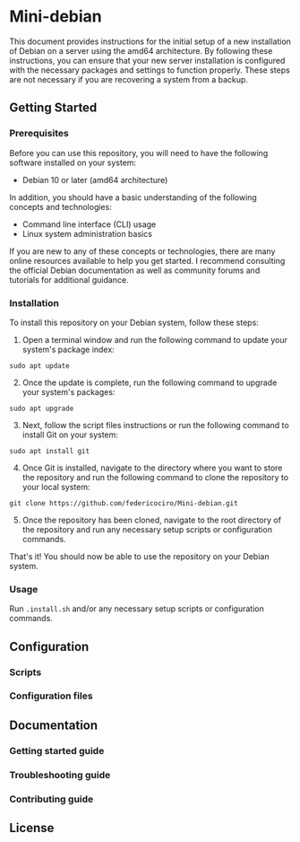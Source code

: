# Mini-debian
This document provides instructions for the initial setup of a new installation of Debian on a server using the amd64 architecture. By following these instructions, you can ensure that your new server installation is configured with the necessary packages and settings to function properly. These steps are not necessary if you are recovering a system from a backup.

## Getting Started
### Prerequisites
Before you can use this repository, you will need to have the following software installed on your system:

- Debian 10 or later (amd64 architecture)

In addition, you should have a basic understanding of the following concepts and technologies:

- Command line interface (CLI) usage
- Linux system administration basics

If you are new to any of these concepts or technologies, there are many online resources available to help you get started. I recommend consulting the official Debian documentation as well as community forums and tutorials for additional guidance.

### Installation
To install this repository on your Debian system, follow these steps:

1. Open a terminal window and run the following command to update your system's package index:

```sudo apt update```

2. Once the update is complete, run the following command to upgrade your system's packages:

```sudo apt upgrade```

3. Next, follow the script files instructions or run the following command to install Git on your system:

```sudo apt install git```

4. Once Git is installed, navigate to the directory where you want to store the repository and run the following command to clone the repository to your local system:

```git clone https://github.com/federicociro/Mini-debian.git```

5. Once the repository has been cloned, navigate to the root directory of the repository and run any necessary setup scripts or configuration commands.

That's it! You should now be able to use the repository on your Debian system.

### Usage
Run `.install.sh` and/or any necessary setup scripts or configuration commands.

## Configuration
### Scripts


### Configuration files

## Documentation
### Getting started guide
### Troubleshooting guide
### Contributing guide

## License

